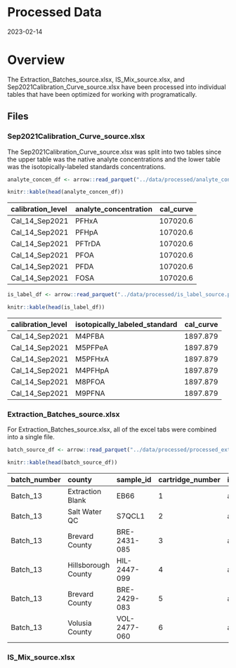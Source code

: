 Processed Data
================
2023-02-14

# Overview

The Extraction_Batches_source.xlsx, IS_Mix_source.xlsx, and
Sep2021Calibration_Curve_source.xlsx have been processed into individual
tables that have been optimized for working with programatically.

## Files

### Sep2021Calibration_Curve_source.xlsx

The Sep2021Calibration_Curve_source.xlsx was split into two tables since
the upper table was the native analyte concentrations and the lower
table was the isotopically-labeled standards concentrations.

``` r
analyte_concen_df <- arrow::read_parquet("../data/processed/analyte_concentrations.parquet")

knitr::kable(head(analyte_concen_df))
```

| calibration_level | analyte_concentration | cal_curve |
|:------------------|:----------------------|----------:|
| Cal_14_Sep2021    | PFHxA                 |  107020.6 |
| Cal_14_Sep2021    | PFHpA                 |  107020.6 |
| Cal_14_Sep2021    | PFTrDA                |  107020.6 |
| Cal_14_Sep2021    | PFOA                  |  107020.6 |
| Cal_14_Sep2021    | PFDA                  |  107020.6 |
| Cal_14_Sep2021    | FOSA                  |  107020.6 |

``` r
is_label_df <- arrow::read_parquet("../data/processed/is_label_source.parquet")

knitr::kable(head(is_label_df))
```

| calibration_level | isotopically_labeled_standard | cal_curve |
|:------------------|:------------------------------|----------:|
| Cal_14_Sep2021    | M4PFBA                        |  1897.879 |
| Cal_14_Sep2021    | M5PFPeA                       |  1897.879 |
| Cal_14_Sep2021    | M5PFHxA                       |  1897.879 |
| Cal_14_Sep2021    | M4PFHpA                       |  1897.879 |
| Cal_14_Sep2021    | M8PFOA                        |  1897.879 |
| Cal_14_Sep2021    | M9PFNA                        |  1897.879 |

### Extraction_Batches_source.xlsx

For Extraction_Batches_source.xlsx, all of the excel tabs were combined
into a single file.

``` r
batch_source_df <- arrow::read_parquet("../data/processed/processed_extract_batch_source.parquet")

knitr::kable(head(batch_source_df))
```

| batch_number | county              | sample_id    | cartridge_number | internal_standard_used | full_bottle_mass | empty_bottle_mass | sample_mass_g | coordinates                    | notes |
|:-------------|:--------------------|:-------------|:-----------------|:-----------------------|-----------------:|------------------:|--------------:|:-------------------------------|:------|
| Batch_13     | Extraction Blank    | EB66         | 1                | aug102021              |            305.0 |              37.5 |         267.5 |                                | NA    |
| Batch_13     | Salt Water QC       | S7QCL1       | 2                | aug102021              |            300.7 |              38.1 |         262.6 |                                | NA    |
| Batch_13     | Brevard County      | BRE-2431-085 | 3                | aug102021              |            300.0 |              37.7 |         262.3 | 28°19’43.968”N 80°46’45.984”W  | NA    |
| Batch_13     | Hillsborough County | HIL-2447-099 | 4                | aug102021              |            287.8 |              38.1 |         249.7 | 28°0’46.764”N 82°21’11.7”W     | NA    |
| Batch_13     | Brevard County      | BRE-2429-083 | 5                | aug102021              |            317.8 |              40.3 |         277.5 | 28°13’42.996”N 80°45’37.98”W   | NA    |
| Batch_13     | Volusia County      | VOL-2477-060 | 6                | aug102021              |            314.8 |              38.1 |         276.7 | 28°56’3.9984”N 80°49’45.9984”W | NA    |

### IS_Mix_source.xlsx
